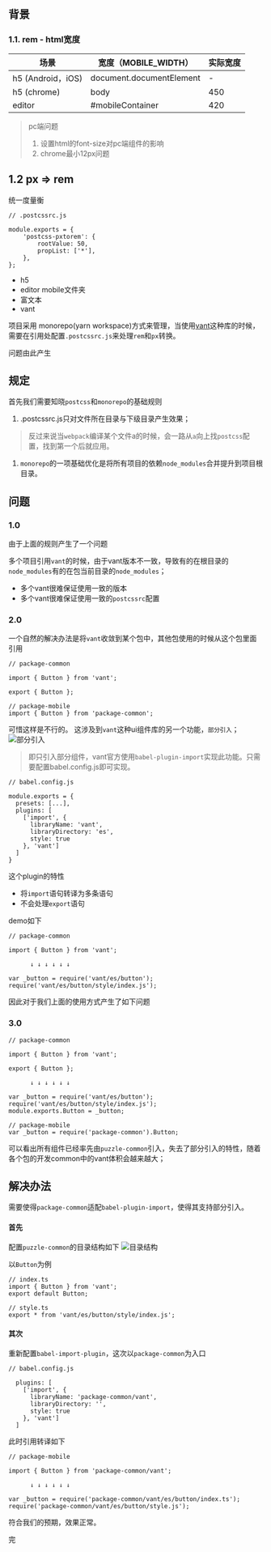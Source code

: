 ## 背景
### 1.1. rem - html宽度

| 场景               | 宽度（MOBILE_WIDTH）      | 实际宽度 |
|  ----             | ----                     | ---|
| h5 (Android，iOS) | document.documentElement | -   |
| h5 (chrome)       |  body                    | 450 |
| editor            |  #mobileContainer        | 420 |

> pc端问题
> 1. 设置html的font-size对pc端组件的影响
> 2. chrome最小12px问题

## 1.2 px => rem
统一度量衡

```
// .postcssrc.js

module.exports = {
    'postcss-pxtorem': {
        rootValue: 50,
        propList: ['*'],
    },
};
```

- h5
- editor mobile文件夹
- 富文本
- vant

项目采用 monorepo(yarn workspace)方式来管理，当使用[vant](https://vant-contrib.gitee.io/vant/#/zh-CN/advanced-usage#rem-bu-ju-gua-pei)这种库的时候，需要在引用处配置`.postcssrc.js`来处理`rem`和`px`转换。

问题由此产生

## 规定
首先我们需要知晓`postcss`和`monorepo`的基础规则

1. .postcssrc.js只对文件所在目录与下级目录产生效果；
> 反过来说当`webpack`编译某个文件a的时候，会一路从`a`向上找`postcss`配置，找到第一个后就应用。

1. `monorepo`的一项基础优化是将所有项目的依赖`node_modules`合并提升到项目根目录。

## 问题

### 1.0
由于上面的规则产生了一个问题

多个项目引用`vant`的时候，由于vant版本不一致，导致有的在根目录的`node_modules`有的在包当前目录的`node_modules`；
>
- 多个vant很难保证使用一致的版本
- 多个vant很难保证使用一致的`postcssrc`配置

### 2.0
一个自然的解决办法是将`vant`收敛到某个包中，其他包使用的时候从这个包里面引用

```
// package-common

import { Button } from 'vant';

export { Button };

// package-mobile
import { Button } from 'package-common';

```

可惜这样是不行的。
这涉及到`vant`这种ui组件库的另一个功能，`部分引入`；
![部分引入](https://hy911.oss-cn-hangzhou.aliyuncs.com/babelImport/part_import.jpeg)
> 即只引入部分组件，vant官方使用`babel-plugin-import`实现此功能。只需要配置babel.config.js即可实现。

```
// babel.config.js

module.exports = {
  presets: [...],
  plugins: [
    ['import', {
      libraryName: 'vant',
      libraryDirectory: 'es',
      style: true
    }, 'vant']
  ]
}
```
这个plugin的特性
- 将`import`语句转译为多条语句
- 不会处理`export`语句

demo如下
```
// package-common

import { Button } from 'vant';

      ↓ ↓ ↓ ↓ ↓ ↓

var _button = require('vant/es/button');
require('vant/es/button/style/index.js');
```
因此对于我们上面的使用方式产生了如下问题

### 3.0
```
// package-common

import { Button } from 'vant';

export { Button };

      ↓ ↓ ↓ ↓ ↓ ↓

var _button = require('vant/es/button');
require('vant/es/button/style/index.js');
module.exports.Button = _button;

// package-mobile
var _button = require('package-common').Button;

```

可以看出所有组件已经率先由`puzzle-common`引入，失去了部分引入的特性，随着各个包的开发common中的vant体积会越来越大；

## 解决办法
需要使得`package-common`适配`babel-plugin-import`，使得其支持部分引入。
#### 首先
配置`puzzle-common`的目录结构如下
![目录结构](https://hy911.oss-cn-hangzhou.aliyuncs.com/common_vant.png)

以`Button`为例
```
// index.ts
import { Button } from 'vant';
export default Button;

// style.ts
export * from 'vant/es/button/style/index.js';

```

#### 其次
重新配置`babel-import-plugin`，这次以`package-common`为入口
```
// babel.config.js

  plugins: [
    ['import', {
      libraryName: 'package-common/vant',
      libraryDirectory: '',
      style: true
    }, 'vant']
  ]
```

此时引用转译如下
```
// package-mobile

import { Button } from 'package-common/vant';

      ↓ ↓ ↓ ↓ ↓ ↓

var _button = require('package-common/vant/es/button/index.ts');
require('package-common/vant/es/button/style.js');
```

符合我们的预期，效果正常。

完

